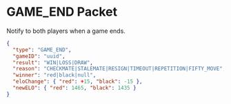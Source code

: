 # GAME_END Packet

Notify to both players when a game ends.

```json
{
  "type": "GAME_END",
  "gameID": "uuid",
  "result": "WIN|LOSS|DRAW",
  "reason": "CHECKMATE|STALEMATE|RESIGN|TIMEOUT|REPETITION|FIFTY_MOVE",
  "winner": "red|black|null",
  "eloChange": { "red": +15, "black": -15 },
  "newELO": { "red": 1465, "black": 1435 }
}
```
